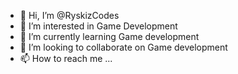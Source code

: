 - 👋 Hi, I’m @RyskizCodes
- 👀 I’m interested in Game Development
- 🌱 I’m currently learning Game development
- 💞️ I’m looking to collaborate on  Game development
- 📫 How to reach me ...

<!---
RyskizCodes/RyskizCodes is a ✨ special ✨ repository because its `README.md` (this file) appears on your GitHub profile.
You can click the Preview link to take a look at your changes.
--->
